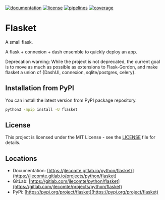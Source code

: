 [![documentation](https://img.shields.io/badge/documentation-html-informational)](https://jlecomte.gitlab.io/python/flasket)
[![license](https://img.shields.io/badge/license-MIT-brightgreen)](https://spdx.org/licenses/MIT.html)
[![pipelines](https://gitlab.com/jlecomte/python/flasket/badges/master/pipeline.svg)](https://gitlab.com/jlecomte/projects/python/flasket/pipelines)
[![coverage](https://gitlab.com/jlecomte/python/flasket/badges/master/coverage.svg)](https://jlecomte.gitlab.io/projects/python/flasket/coverage/index.html)

# Flasket

A small flask.

A flask + connexion + dash ensemble to quickly deploy an app.

Deprecation warning: While the project is not deprecated, the current goal is to move as much as possible as extensions to Flask-Gordon, and make flasket a union of {DashUI, connexion, sqlite/postgres, celery}.

## Installation from PyPI

You can install the latest version from PyPI package repository.

~~~bash
python3 -mpip install -U flasket
~~~

## License

This project is licensed under the MIT License - see the [LICENSE](LICENSE) file for details.

## Locations

  * Documentation: [https://jlecomte.gitlab.io/python/flasket/](https://jlecomte.gitlab.io/projects/python/flasket)
  * GitLab: [https://gitlab.com/jlecomte/python/flasket](https://gitlab.com/jlecomte/projects/python/flasket)
  * PyPi: [https://pypi.org/project/flasket](https://pypi.org/project/flasket)
